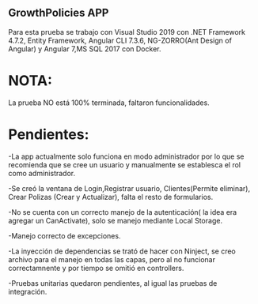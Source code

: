 ## GrowthPolicies APP

Para esta prueba se trabajo con Visual Studio 2019 con .NET Framework 4.7.2, Entity Framework, Angular CLI 7.3.6, NG-ZORRO(Ant Design of Angular) y Angular 7,MS SQL 2017 con Docker.

# NOTA:
La prueba NO está 100% terminada, faltaron funcionalidades.

# Pendientes:
-La app actualmente solo funciona en modo administrador por lo que se recomienda que se cree un usuario y manualmente se establesca el rol como administrador.

-Se creó la ventana de Login,Registrar usuario, Clientes(Permite eliminar), Crear Polizas (Crear y Actualizar), falta el resto de formularios.

-No se cuenta con un correcto manejo de la autenticación( la idea era agregar un CanActivate), solo se manejo mediante Local Storage.

-Manejo correcto de excepciones.

-La inyección de dependencias se trató de hacer con Ninject, se creo archivo para el manejo en todas las capas, pero al no funcionar correctamnente y por tiempo se omitió  en controllers.

-Pruebas unitarias quedaron pendientes, al igual las pruebas de integración.




